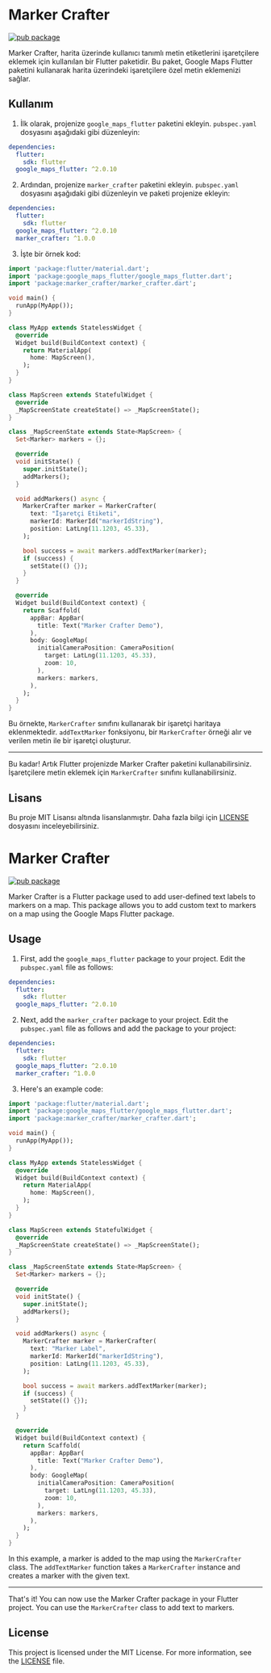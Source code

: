 # Marker Crafter

[![pub package](https://img.shields.io/pub/v/marker_crafter.svg)](https://pub.dev/packages/marker_crafter)

Marker Crafter, harita üzerinde kullanıcı tanımlı metin etiketlerini işaretçilere eklemek için kullanılan bir Flutter paketidir. Bu paket, Google Maps Flutter paketini kullanarak harita üzerindeki işaretçilere özel metin eklemenizi sağlar.

## Kullanım

1. İlk olarak, projenize `google_maps_flutter` paketini ekleyin. `pubspec.yaml` dosyasını aşağıdaki gibi düzenleyin:

```yaml
dependencies:
  flutter:
    sdk: flutter
  google_maps_flutter: ^2.0.10
```

2. Ardından, projenize `marker_crafter` paketini ekleyin. `pubspec.yaml` dosyasını aşağıdaki gibi düzenleyin ve paketi projenize ekleyin:

```yaml
dependencies:
  flutter:
    sdk: flutter
  google_maps_flutter: ^2.0.10
  marker_crafter: ^1.0.0
```

3. İşte bir örnek kod:

```dart
import 'package:flutter/material.dart';
import 'package:google_maps_flutter/google_maps_flutter.dart';
import 'package:marker_crafter/marker_crafter.dart';

void main() {
  runApp(MyApp());
}

class MyApp extends StatelessWidget {
  @override
  Widget build(BuildContext context) {
    return MaterialApp(
      home: MapScreen(),
    );
  }
}

class MapScreen extends StatefulWidget {
  @override
  _MapScreenState createState() => _MapScreenState();
}

class _MapScreenState extends State<MapScreen> {
  Set<Marker> markers = {};

  @override
  void initState() {
    super.initState();
    addMarkers();
  }

  void addMarkers() async {
    MarkerCrafter marker = MarkerCrafter(
      text: "İşaretçi Etiketi",
      markerId: MarkerId("markerIdString"),
      position: LatLng(11.1203, 45.33),
    );

    bool success = await markers.addTextMarker(marker);
    if (success) {
      setState(() {});
    }
  }

  @override
  Widget build(BuildContext context) {
    return Scaffold(
      appBar: AppBar(
        title: Text("Marker Crafter Demo"),
      ),
      body: GoogleMap(
        initialCameraPosition: CameraPosition(
          target: LatLng(11.1203, 45.33),
          zoom: 10,
        ),
        markers: markers,
      ),
    );
  }
}
```

Bu örnekte, `MarkerCrafter` sınıfını kullanarak bir işaretçi haritaya eklenmektedir. `addTextMarker` fonksiyonu, bir `MarkerCrafter` örneği alır ve verilen metin ile bir işaretçi oluşturur.

---

Bu kadar! Artık Flutter projenizde Marker Crafter paketini kullanabilirsiniz. İşaretçilere metin eklemek için `MarkerCrafter` sınıfını kullanabilirsiniz.

## Lisans

Bu proje MIT Lisansı altında lisanslanmıştır. Daha fazla bilgi için [LICENSE](https://github.com/example/repo/blob/main/LICENSE) dosyasını inceleyebilirsiniz.


# Marker Crafter

[![pub package](https://img.shields.io/pub/v/marker_crafter.svg)](https://pub.dev/packages/marker_crafter)

Marker Crafter is a Flutter package used to add user-defined text labels to markers on a map. This package allows you to add custom text to markers on a map using the Google Maps Flutter package.

## Usage

1. First, add the `google_maps_flutter` package to your project. Edit the `pubspec.yaml` file as follows:

```yaml
dependencies:
  flutter:
    sdk: flutter
  google_maps_flutter: ^2.0.10
```

2. Next, add the `marker_crafter` package to your project. Edit the `pubspec.yaml` file as follows and add the package to your project:

```yaml
dependencies:
  flutter:
    sdk: flutter
  google_maps_flutter: ^2.0.10
  marker_crafter: ^1.0.0
```

3. Here's an example code:

```dart
import 'package:flutter/material.dart';
import 'package:google_maps_flutter/google_maps_flutter.dart';
import 'package:marker_crafter/marker_crafter.dart';

void main() {
  runApp(MyApp());
}

class MyApp extends StatelessWidget {
  @override
  Widget build(BuildContext context) {
    return MaterialApp(
      home: MapScreen(),
    );
  }
}

class MapScreen extends StatefulWidget {
  @override
  _MapScreenState createState() => _MapScreenState();
}

class _MapScreenState extends State<MapScreen> {
  Set<Marker> markers = {};

  @override
  void initState() {
    super.initState();
    addMarkers();
  }

  void addMarkers() async {
    MarkerCrafter marker = MarkerCrafter(
      text: "Marker Label",
      markerId: MarkerId("markerIdString"),
      position: LatLng(11.1203, 45.33),
    );

    bool success = await markers.addTextMarker(marker);
    if (success) {
      setState(() {});
    }
  }

  @override
  Widget build(BuildContext context) {
    return Scaffold(
      appBar: AppBar(
        title: Text("Marker Crafter Demo"),
      ),
      body: GoogleMap(
        initialCameraPosition: CameraPosition(
          target: LatLng(11.1203, 45.33),
          zoom: 10,
        ),
        markers: markers,
      ),
    );
  }
}
```

In this example, a marker is added to the map using the `MarkerCrafter` class. The `addTextMarker` function takes a `MarkerCrafter` instance and creates a marker with the given text.

---

That's it! You can now use the Marker Crafter package in your Flutter project. You can use the `MarkerCrafter` class to add text to markers.

## License

This project is licensed under the MIT License. For more information, see the [LICENSE](https://github.com/example/repo/blob/main/LICENSE) file.